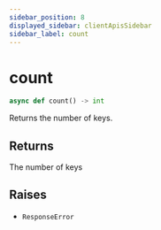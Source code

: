 ```yaml
---
sidebar_position: 8
displayed_sidebar: clientApisSidebar
sidebar_label: count
---
```


# count

```py
async def count() -> int
```

Returns the number of keys. 


## Returns
The number of keys


## Raises
- `ResponseError`


